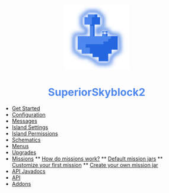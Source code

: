 <center>
  <a style="color: black; text-decoration: none;" href="/#/superiorskyblock/">
    <img src="./images/superiorskyblock-icon.png" width=35%>
    <h1 style="color: #4e87ee;">SuperiorSkyblock2</h1>
  </a>
</center>

* [Get Started](superiorskyblock/)
* [Configuration](superiorskyblock/configuration/)
* [Messages](superiorskyblock/messages/)
* [Island Settings](superiorskyblock/island-settings/)
* [Island Permissions](superiorskyblock/island-permissions/)
* [Schematics](superiorskyblock/schematics/)
* [Menus](superiorskyblock/menus/)
* [Upgrades](superiorskyblock/upgrades/)
* [Missions](superiorskyblock/missions/)
** [How do missions work?](superiorskyblock/missions/?id=how-do-missions-work)
** [Default mission jars](superiorskyblock/missions/?id=default-mission-jars)
** [Customize your first mission](superiorskyblock/missions/?id=customize-your-first-mission)
** [Create your own mission jar](superiorskyblock/missions/?id=create-your-own-mission-jar)
* [API Javadocs](https://bg-software.com/superiorskyblock/api/)
* [API](superiorskyblock/api/)
* [Addons](superiorskyblock/addons/)